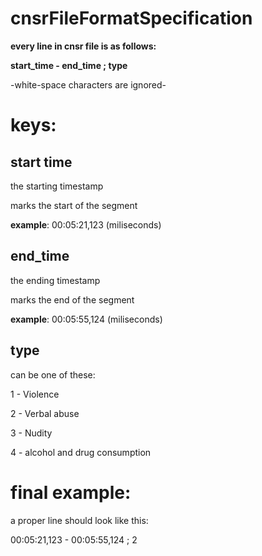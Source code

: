 # cnsrFileFormatSpecification
**every line in cnsr file is as follows:**

**start_time - end_time ; type**

-white-space characters are ignored-

# keys:
start time 
-
the starting timestamp

marks the start of the segment

**example**: 00:05:21,123 (miliseconds)

end_time 
-
the ending timestamp

marks the end of the segment

**example**: 00:05:55,124 (miliseconds)

type
-
can be one of these:

1 - Violence

2 - Verbal abuse

3 - Nudity

4 - alcohol and drug consumption

# final example:
a proper line should look like this: 

00:05:21,123 - 00:05:55,124 ; 2

